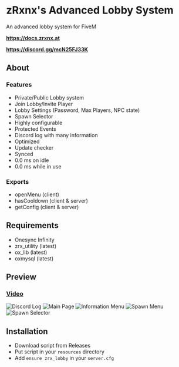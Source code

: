 # zRxnx's Advanced Lobby System

An advanced lobby system for FiveM

**https://docs.zrxnx.at**

**https://discord.gg/mcN25FJ33K**

## About

### Features

- Private/Public Lobby system
- Join Lobby/Invite Player
- Lobby Settings (Password, Max Players, NPC state)
- Spawn Selector
- Highly configurable
- Protected Events
- Discord log with many information
- Optimized
- Update checker
- Synced
- 0.0 ms on idle
- 0.0 ms while in use

### Exports

- openMenu (client)
- hasCooldown (client & server)
- getConfig (client & server)

## Requirements

- Onesync Infinity
- zrx_utility (latest)
- ox_lib (latest)
- oxmysql (latest)

## Preview

### [Video](https://youtu.be/EgY8hDl3vp0?si=0dRAZqDPRMsyBbdl)

![Discord Log](https://i.imgur.com/TDfftS2.png)
![Main Page](https://i.imgur.com/P65vJDk.png)
![Information Menu](https://i.imgur.com/AiyVUVl.png)
![Spawn Menu](https://i.imgur.com/to8g1Ae.png)
![Spawn Selector](https://i.imgur.com/QlVzxmk.png)

## Installation

- Download script from Releases
- Put script in your `resources` directory
- Add `ensure zrx_lobby` in your `server.cfg`
